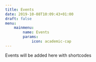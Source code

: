```yaml
---
title: Events
date: 2019-10-08T10:09:43+01:00
draft: false
menu:
    mainmenu:
        name: Events
        params:
            icon: academic-cap
---
```


Events will be added here with shortcodes
